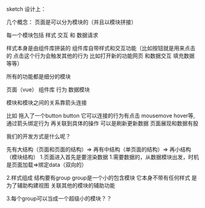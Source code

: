 sketch 
设计上：

 几个概念：
 页面是可以分为模块的（并且以模块拼接）

 每一个模块包括 样式 交互 和 数据请求

 样式本身是由组件库拼装的 组件库自带样式和交互功能（比如按钮就是用来点击的 点击这个行为会触发其他的行为 比如打开新的功能网页 和数据交互 填充数据等等）

 所有的功能都是细分的模块

 页面（vue）
 	组件库 
 	行为
 	数据模块

 模块和模块之间的关系靠箭头连接

 比如 拖入了一个button button 它可以连接的行为有点击 mousemove hover等,通过箭头绑定行为 再关联到具体的操作 可以是刷新更新数据 页面展现和数据有股

 我们的开发方式是什么呢？

 先有大结构（页面和页面的结构）=> 再有中结构（单页面的结构）=> 再小结构（模块结构）
 1.页面进入首先是要渲染数据 
 	1.需要数据的，从数据模块出发，时机是页面加载=>绑定data（双向的）

 2.样式组成
 结构要有group 
 group是一个小的包含模块 它本身不带有任何样式 是为了辅助构建视图 关联其他的模块的辅助功能

 3.每个group可以当成一个超级小的模块？？

